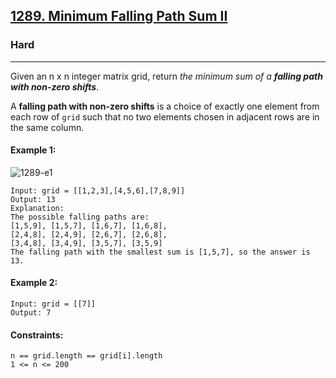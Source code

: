 [1289. Minimum Falling Path Sum II](https://leetcode.com/problems/minimum-falling-path-sum-ii/description/?envType=daily-question&envId=2024-04-26)
---------------------------------------------------------------------------------------------------------------------------------------------

### Hard
---------------------------------------------------------------------------------------------------------------------------------------------

Given an n x n integer matrix grid, return _the minimum sum of a **falling path with non-zero shifts**_.

A **falling path with non-zero shifts** is a choice of exactly one element from each row of `grid` such that no two elements chosen in adjacent rows are in the same column.

#### Example 1:
![1289-e1](https://github.com/chandrikabijore/LeetCode-solutions/assets/93921178/ca71f51d-b4f5-4000-95da-5bd37c927c56)
```
Input: grid = [[1,2,3],[4,5,6],[7,8,9]]
Output: 13
Explanation: 
The possible falling paths are:
[1,5,9], [1,5,7], [1,6,7], [1,6,8],
[2,4,8], [2,4,9], [2,6,7], [2,6,8],
[3,4,8], [3,4,9], [3,5,7], [3,5,9]
The falling path with the smallest sum is [1,5,7], so the answer is 13.
```
#### Example 2:
```
Input: grid = [[7]]
Output: 7
```
#### Constraints:
```
n == grid.length == grid[i].length
1 <= n <= 200
```
